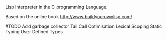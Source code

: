 Lisp Interpreter in the C programming Language.

Based on the online book http://www.buildyourownlisp.com/

#TODO
Add garbage collector
Tail Call Optimisation
Lexical Scoping
Static Typing
User Defined Types
